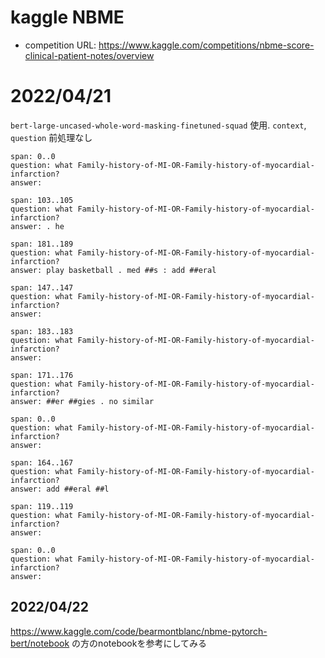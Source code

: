 # kaggle NBME
- competition URL: <https://www.kaggle.com/competitions/nbme-score-clinical-patient-notes/overview>

# 2022/04/21
`bert-large-uncased-whole-word-masking-finetuned-squad` 使用.
`context`, `question` 前処理なし

```
span: 0..0
question: what Family-history-of-MI-OR-Family-history-of-myocardial-infarction?
answer:

span: 103..105
question: what Family-history-of-MI-OR-Family-history-of-myocardial-infarction?
answer: . he

span: 181..189
question: what Family-history-of-MI-OR-Family-history-of-myocardial-infarction?
answer: play basketball . med ##s : add ##eral

span: 147..147
question: what Family-history-of-MI-OR-Family-history-of-myocardial-infarction?
answer:

span: 183..183
question: what Family-history-of-MI-OR-Family-history-of-myocardial-infarction?
answer:

span: 171..176
question: what Family-history-of-MI-OR-Family-history-of-myocardial-infarction?
answer: ##er ##gies . no similar

span: 0..0
question: what Family-history-of-MI-OR-Family-history-of-myocardial-infarction?
answer:

span: 164..167
question: what Family-history-of-MI-OR-Family-history-of-myocardial-infarction?
answer: add ##eral ##l

span: 119..119
question: what Family-history-of-MI-OR-Family-history-of-myocardial-infarction?
answer:

span: 0..0
question: what Family-history-of-MI-OR-Family-history-of-myocardial-infarction?
answer:
```

## 2022/04/22
<https://www.kaggle.com/code/bearmontblanc/nbme-pytorch-bert/notebook> の方のnotebookを参考にしてみる